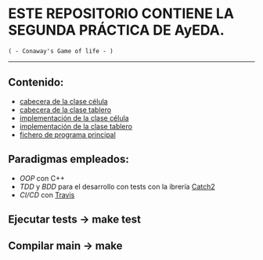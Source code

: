 # ESTE REPOSITORIO CONTIENE LA SEGUNDA PRÁCTICA DE AyEDA.
    ( - Conaway's Game of life - )
***

## Contenido:

- [cabecera de la clase célula](./include/cell_t.hpp)
- [cabecera de la clase tablero](./include/board_t.hpp)
- [implementación de la clase célula](./src/cell_t.cpp)
- [implementación de la clase tablero](./src/board_t.cpp)
- [fichero de programa principal](./src/game_of_life.cpp)

## Paradigmas empleados:

- *OOP* con C++
- *TDD* y *BDD* para el desarrollo con tests con la ibrería [Catch2](https://github.com/catchorg/Catch2)
- *CI/CD* con [Travis](https://docs.travis-ci.com/)

## Ejecutar tests -> make test
## Compilar main -> make

